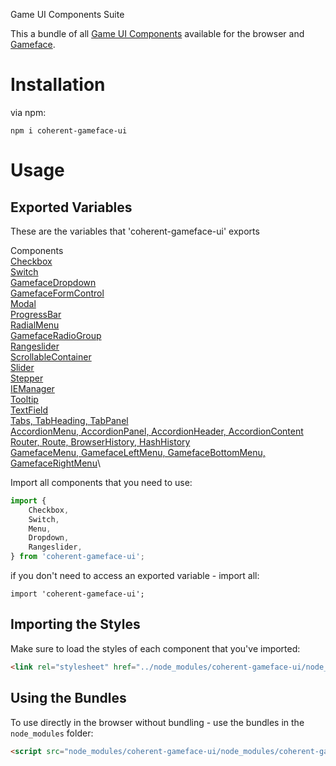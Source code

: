 Game UI Components Suite

This a bundle of all [Game UI Components](https://coherentlabs.github.io/GameUIComponents/en/) available for the browser and [Gameface](https://coherent-labs.com/products/coherent-gameface/).

Installation
=============

via npm:

```
npm i coherent-gameface-ui
```

Usage
=============

## Exported Variables

These are the variables that 'coherent-gameface-ui' exports

Components\
[Checkbox](https://coherentlabs.github.io/GameUIComponents/en/examples/checkbox/)\
[Switch](https://coherentlabs.github.io/GameUIComponents/en/examples/switch/)\
[GamefaceDropdown](https://coherentlabs.github.io/GameUIComponents/en/examples/dropdown/)\
[GamefaceFormControl](https://coherentlabs.github.io/GameUIComponents/en/components/form-control/)\
[Modal](https://coherentlabs.github.io/GameUIComponents/en/examples/modal/)\
[ProgressBar](https://coherentlabs.github.io/GameUIComponents/en/examples/progress-bar/)\
[RadialMenu](https://coherentlabs.github.io/GameUIComponents/en/examples/radial-menu/)\
[GamefaceRadioGroup](https://coherentlabs.github.io/GameUIComponents/en/examples/radio-button/)\
[Rangeslider](https://coherentlabs.github.io/GameUIComponents/en/examples/rangeslider/)\
[ScrollableContainer](https://coherentlabs.github.io/GameUIComponents/en/examples/scrollable-container/)\
[Slider](https://coherentlabs.github.io/GameUIComponents/en/examples/slider/)\
[Stepper](https://coherentlabs.github.io/GameUIComponents/en/examples/stepper/)\
[IEManager](https://coherentlabs.github.io/GameUIComponents/en/interaction-manager/installation/)\
[Tooltip](https://coherentlabs.github.io/GameUIComponents/en/examples/tooltip/)\
[TextField](https://coherentlabs.github.io/GameUIComponents/en/examples/text-field/)\
[Tabs, TabHeading, TabPanel](https://coherentlabs.github.io/GameUIComponents/en/examples/tabs/)\
[AccordionMenu, AccordionPanel, AccordionHeader, AccordionContent](https://coherentlabs.github.io/GameUIComponents/en/examples/accordion-menu/)\
[Router, Route, BrowserHistory, HashHistory](https://coherentlabs.github.io/)\
[GamefaceMenu, GamefaceLeftMenu, GamefaceBottomMenu, GamefaceRightMenu](https://coherentlabs.github.io/GameUIComponents/en/examples/menu/)\

Import all components that you need to use:

```js
import {
    Checkbox,
    Switch,
    Menu,
    Dropdown,
    Rangeslider,
} from 'coherent-gameface-ui';
```

if you don't need to access an exported variable - import all:

```
import 'coherent-gameface-ui';
```

## Importing the Styles

Make sure to load the styles of each component that you've imported:

```html
<link rel="stylesheet" href="../node_modules/coherent-gameface-ui/node_modules/coherent-gameface-switch/style.css">
```

## Using the Bundles

To use directly in the browser without bundling - use the bundles in the `node_modules` folder:

```html
<script src="node_modules/coherent-gameface-ui/node_modules/coherent-gameface-switch/dist/switch.development.js"></script>
```
